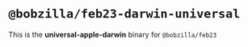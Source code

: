 # `@bobzilla/feb23-darwin-universal`

This is the **universal-apple-darwin** binary for `@bobzilla/feb23`
